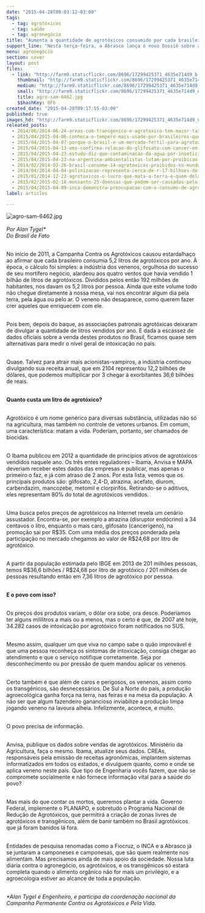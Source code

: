 ```yaml
---
date: "2015-04-28T09:03:12-03:00"
tags:
  - tag: agrotóxicos
  - tag: saúde
  - tag: agronegócio
title: "Aumenta a quantidade de agrotóxicos consumido por cada brasileiro: 7,3 litros"
support_line: "Nesta terça-feira, a Abrasco lança o novo Dossiê sobre a realidade dos agrtóxicos no Brasil. Em artigo, Alan Tygel fala sobre a questão."
menu: agronegócio
section: cover
layout: post
files:
  - link: "http://farm9.staticflickr.com/8696/17299425371_4635e714d9_b.jpg"
    thumbnail: "http://farm9.staticflickr.com/8696/17299425371_4635e714d9_t.jpg"
    medium: "http://farm9.staticflickr.com/8696/17299425371_4635e714d9_z.jpg"
    small: "http://farm9.staticflickr.com/8696/17299425371_4635e714d9_n.jpg"
    title: agro-sam-6462.jpg
    $$hashKey: 0F6
created_date: "2015-04-28T09:17:55-03:00"
published: true
images_hd: "http://farm9.staticflickr.com/8696/17299425371_4635e714d9_n.jpg"
releated_posts:
  - 2014/06/2014-06-24-areas-com-transgenico-e-agrotoxico-tem-maior-taxa-de-cancer-aponta-relatorio.md
  - 2015/04/2015-04-06-conheca-o-tempero-mais-usado-por-brasileiros-que-pode-matar-a-sua-familia.md
  - 2015/04/2015-04-07-porque-o-brasil-e-um-mercado-fertil-para-agrotoxicos-proibidos.md
  - 2015/04/2015-04-13-oms-confirma-relacao-do-glifosato-com-cancer-em-humanos-e-animais.md
  - 2015/04/2015-04-23-estudo-diz-que-contaminacao-da-agua-por-inseticidas-e-subestimada.md
  - 2015/04/2015-04-23-na-argentina-ambientalistas-lutam-por-proibicao-de-herbicida-cancerigeno.md
  - 2014/02/2014-02-26-brasil-consome-14-agrotoxicos-proibidos-no-mundo.md
  - 2014/04/2014-04-04-polinizacao-representa-cerca-de-r-17-bilhoes-do-custo-do-servico-ambiental.md
  - 2015/01/2014-12-23-agrotoxicos-o-lucro-que-mata-a-terra-e-quem-dela-vive.md
  - 2015/02/2015-02-18-monsanto-25-doencas-que-podem-ser-causadas-pelo-agrotoxico-glifosato.md
  - 2015/04/2015-04-09-inca-demonstra-preocupacao-com-o-consumo-de-agrotoxicos-no-brasil.md
label: articles

---
```

<p><img alt="agro-sam-6462.jpg" src="http://farm9.staticflickr.com/8696/17299425371_4635e714d9_b.jpg" /><br />
<br />
<em>Por Alan Tygel*<br />
Do Brasil de Fato</em></p>

<p><br />
No in&iacute;cio de 2011, a Campanha Contra os Agrot&oacute;xicos causou estardalha&ccedil;o ao afirmar que cada brasileiro consumia 5,2 litros de agrot&oacute;xicos por ano. &Agrave; &eacute;poca, o c&aacute;lculo foi simples: a ind&uacute;stria dos venenos, orgulhosa do sucesso de seu mort&iacute;fero neg&oacute;cio, alardeou aos quatro ventos que havia vendido 1 bilh&atilde;o de litros de agrot&oacute;xicos. Divididos pelos ent&atilde;o 192 milh&otilde;es de habitantes, nos davam os 5,2 litros por pessoa. Ainda que este volume todo n&atilde;o chegue diretamente &agrave; nossa mesa, vai nos encontrar algum dia pela terra, pela &aacute;gua ou pelo ar. O veneno n&atilde;o desaparece, como querem fazer crer aqueles que enriquecem com ele.</p>

<p><br />
Pois bem, depois do baque, as associa&ccedil;&otilde;es patronais agrot&oacute;xicas deixaram de divulgar a quantidade de litros vendidos por ano. E dada a escassez de dados oficiais sobre a venda destes produtos no Brasil, ficamos quase sem alternativas para medir o n&iacute;vel geral de intoxica&ccedil;&atilde;o no pa&iacute;s.</p>

<p><br />
Quase. Talvez para atrair mais acionistas-vampiros, a ind&uacute;stria continuou divulgando sua receita anual, que em 2104 representou 12,2 bilh&otilde;es de d&oacute;lares, que podemos multiplicar por 3 chegar &agrave; exorbitantes 36,6 bilh&otilde;es de reais.</p>

<p><br />
<strong>Quanto custa um litro de agrot&oacute;xico?</strong></p>

<p><br />
Agrot&oacute;xico &eacute; um nome gen&eacute;rico para diversas subst&acirc;ncia, utilizadas n&atilde;o s&oacute; na agricultura, mas tamb&eacute;m no controle de vetores urbanos. Em comum, uma caracter&iacute;stica: matam a vida. Poderiam, portanto, ser chamados de biocidas.</p>

<p><br />
O Ibama publicou em 2012 a quantidade de princ&iacute;pios ativos de agrot&oacute;xicos vendidos naquele ano. Os tr&ecirc;s entes reguladores &ndash; Ibama, Anvisa e MAPA deveriam receber estes dados das empresas e publicar, mas apenas o primeiro o faz, e j&aacute; com atraso de 2 anos. Por esta lista, vemos que os principais produtos s&atilde;o: glifosato, 2,4-D, atrazina, acefato, diurom, carbendazim, mancozebe, metomil e clorpirif&oacute;s. Retirando-se o aditivos, eles representam 80% do total de agrot&oacute;xicos vendidos.</p>

<p><br />
Uma busca pelos pre&ccedil;os de agrot&oacute;xicos na Internet revela um cen&aacute;rio assustador. Encontra-se, por exemplo a atrazina (disruptor end&oacute;crino) a 34 centavos o litro, enquanto o mais caro, glifosato (cancer&iacute;geno), na promo&ccedil;&atilde;o sai por R$35. Com uma m&eacute;dia dos pre&ccedil;os ponderada pela participa&ccedil;&atilde;o no mercado chegamos ao valor de R$24,68 por litro de agrot&oacute;xico.</p>

<p><br />
A partir da popula&ccedil;&atilde;o estimada pelo IBGE em 2013 de 201 milh&otilde;es pessoas, temos R$36,6 bilh&otilde;es / R$24,68 por litro de agrot&oacute;xico / 201 milh&otilde;es de pessoas resultando ent&atilde;o em 7,36 litros de agrot&oacute;xico por pessoa.</p>

<p><br />
<strong>E o povo com isso?</strong></p>

<p><br />
Os pre&ccedil;os dos produtos variam, o d&oacute;lar ora sobe, ora desce. Poder&iacute;amos ter alguns mililitros a mais ou a menos, mas o certo &eacute; que, de 2007 at&eacute; hoje, 34.282 casos de intoxica&ccedil;&atilde;o por agrot&oacute;xico foram notificados no SUS.</p>

<p><br />
Mesmo assim, qualquer um que viva no campo sabe o qu&atilde;o improv&aacute;vel &eacute; que uma pessoa reconhe&ccedil;a os sintomas de intoxica&ccedil;&atilde;o, consiga chegar ao atendimento e que o servi&ccedil;o notifique corretamente. Seja por desconhecimento ou por press&atilde;o de quem mandou aplicar os venenos.</p>

<p><br />
Certo tamb&eacute;m &eacute; que al&eacute;m de caros e perigosos, os venenos, assim como os transg&ecirc;nicos, s&atilde;o desnecess&aacute;rios. De Sul a Norte do pa&iacute;s, a produ&ccedil;&atilde;o agroecol&oacute;gica ganha for&ccedil;a na terra, nas feiras e na mesa da popula&ccedil;&atilde;o. A n&atilde;o ser que algum fazendeiro ganancioso inviabilize a produ&ccedil;&atilde;o limpa jogando veneno na lavoura alheia. Infelizmente, acontece, e muito.</p>

<p><br />
O povo precisa de informa&ccedil;&atilde;o.</p>

<p><br />
Anvisa, publique os dados sobre vendas de agrot&oacute;xicos. Minist&eacute;rio da Agricultura, fa&ccedil;a o mesmo. Ibama, atualize seus dados. CREAs, respons&aacute;veis pela emiss&atilde;o de receitas agron&ocirc;micas, implantem sistemas informatizados em todos os estados, e divulguem quanto, como e onde se aplica veneno neste pa&iacute;s. Que tipo de Engenharia voc&ecirc;s fazem, que n&atilde;o se compromete socialmente e n&atilde;o fornece informa&ccedil;&atilde;o vital para a sa&uacute;de do povo?</p>

<p><br />
Mas mais do que contar os mortos, queremos plantar a vida. Governo Federal, implemente o PLANAPO, e sobretudo o Programa Nacional de Redu&ccedil;&atilde;o de Agrot&oacute;xicos, que permitir&aacute; a cria&ccedil;&atilde;o de zonas livres de agrot&oacute;xicos e transg&ecirc;nicos, al&eacute;m de banir tamb&eacute;m no Brasil agrot&oacute;xicos que j&aacute; foram banidos l&aacute; fora.</p>

<p><br />
Entidades de pesquisa renomadas como a Fiocruz, o INCA e a Abrasco j&aacute; se juntaram a camponeses e camponesas, que s&atilde;o quem realmente nos alimentam. Mas precisamos ainda de mais apoio da sociedade. Nossa luta di&aacute;ria contra o agroneg&oacute;cio, os agrot&oacute;xicos, e os transg&ecirc;nicos s&oacute; estar&aacute; completa quando o alimento org&acirc;nico n&atilde;o for mais um privil&eacute;gio, e a agroecologia estiver ao alcance de toda a popula&ccedil;&atilde;o.</p>

<p><br />
<em>*Alan Tygel &eacute; Engenheiro, e participa da coordena&ccedil;&atilde;o nacional da Campanha Permanente Contra os Agrot&oacute;xicos e Pela Vida.</em></p>
